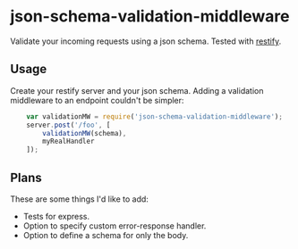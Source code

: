 # json-schema-validation-middleware
Validate your incoming requests using a json schema.
Tested with [restify](http://mcavage.me/node-restify/).

## Usage
Create your restify server and your json schema.
Adding a validation middleware to an endpoint couldn't be simpler:

```javascript
    var validationMW = require('json-schema-validation-middleware');
    server.post('/foo', [
        validationMW(schema),
        myRealHandler
    ]);
```

## Plans
These are some things I'd like to add:

- Tests for express.
- Option to specify custom error-response handler.
- Option to define a schema for only the body.

